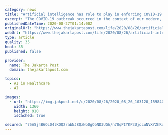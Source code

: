 ```yaml
---
category: news
title: "Artificial intelligence has role to play in enforcing COVID-19 health protocol"
excerpt: "The COVID-19 outbreak occurred in the context of our modern, highly connected, information-dense world. Yet it created tremendous chaos around the globe, affecting people’s lives and causing a large number of deaths."
publishedDateTime: 2020-08-27T01:14:00Z
originalUrl: "https://www.thejakartapost.com/life/2020/08/26/artificial-intelligence-has-role-to-play-in-enforcing-covid-19-health-protocol.html"
webUrl: "https://www.thejakartapost.com/life/2020/08/26/artificial-intelligence-has-role-to-play-in-enforcing-covid-19-health-protocol.html"
type: article
quality: 35
heat: 35
published: false

provider:
  name: The Jakarta Post
  domain: thejakartapost.com

topics:
  - AI in Healthcare
  - AI

images:
  - url: "https://img.jakpost.net/c/2020/08/26/2020_08_26_103120_1598407835._large.jpg"
    width: 1360
    height: 910
    isCached: true

secured: "75ASj4B6QLD4lKOQ2rabNJ8QzNoDgObND3UGh/h70qPIYKP3UjoLuNVXYZhRdwr3RWbSmwHcEYmrI3bF1+Pl7Q+PqUVX4ZmLsPgvY89Ej0MBkPNsY9LCxSR2jFkTUBOg5rx2ht8OueKTb/Y4QVldEyEke0nvzbCRA+s6AZLBCimlmMUNsJ1+t6rMOsBFDtm3v51Tszhi7wuahrd9KvYT2zZ9kCL/UbQ9s2z7BLM1CeQyuftLGGbyvHV4mlbsmQlSHT+IvtkAsWRSMfateIl6EDlQU3oLi7bwWCh1Y7/4xtesj0eDVI1mWmZiHRnv/D2GnfhbjIkSPm3BwFiZFJsoCcQmyNH1O0UWamW3fP+NJI4=;GCQVEhXPH1QhpMYxVYGT5w=="
---
```


